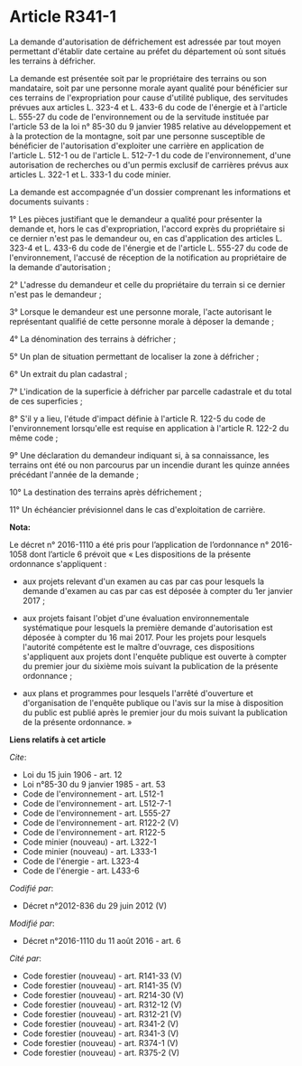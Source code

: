 # Article R341-1

La demande d'autorisation de défrichement est adressée par tout moyen permettant d'établir date certaine au préfet du
département où sont situés les terrains à défricher. 

La demande est présentée soit par le propriétaire des terrains ou son mandataire, soit par une personne morale ayant qualité
pour bénéficier sur ces terrains de l'expropriation pour cause d'utilité publique, des servitudes prévues aux articles L.
323-4 et L. 433-6 du code de l'énergie et à l'article L. 555-27 du code de l'environnement ou de la servitude instituée par
l'article 53 de la loi n° 85-30 du 9 janvier 1985 relative au développement et à la protection de la montagne, soit par une
personne susceptible de bénéficier de l'autorisation d'exploiter une carrière en application de l'article L. 512-1 ou de
l'article L. 512-7-1 du code de l'environnement, d'une autorisation de recherches ou d'un permis exclusif de carrières prévus
aux articles L. 322-1 et L. 333-1 du code minier. 

La demande est accompagnée d'un dossier comprenant les informations et documents suivants : 

1° Les pièces justifiant que le demandeur a qualité pour présenter la demande et, hors le cas d'expropriation, l'accord
exprès du propriétaire si ce dernier n'est pas le demandeur ou, en cas d'application des articles L. 323-4 et L. 433-6 du
code de l'énergie et de l'article L. 555-27 du code de l'environnement, l'accusé de réception de la notification au
propriétaire de la demande d'autorisation ; 

2° L'adresse du demandeur et celle du propriétaire du terrain si ce dernier n'est pas le demandeur ; 

3° Lorsque le demandeur est une personne morale, l'acte autorisant le représentant qualifié de cette personne morale à
déposer la demande ; 

4° La dénomination des terrains à défricher ; 

5° Un plan de situation permettant de localiser la zone à défricher ; 

6° Un extrait du plan cadastral ; 

7° L'indication de la superficie à défricher par parcelle cadastrale et du total de ces superficies ; 

8° S'il y a lieu, l'étude d'impact définie à l'article R. 122-5 du code de l'environnement lorsqu'elle est requise en
application à l'article R. 122-2 du même code ; 

9° Une déclaration du demandeur indiquant si, à sa connaissance, les terrains ont été ou non parcourus par un incendie durant
les quinze années précédant l'année de la demande ; 

10° La destination des terrains après défrichement ; 

11° Un échéancier prévisionnel dans le cas d'exploitation de carrière.

**Nota:**

Le décret n° 2016-1110 a été pris pour l’application de l’ordonnance n° 2016-1058 dont l’article 6 prévoit que « Les
dispositions de la présente ordonnance s'appliquent : 

- aux projets relevant d'un examen au cas par cas pour lesquels la demande d'examen au cas par cas est déposée à compter du
1er janvier 2017 ; 

- aux projets faisant l'objet d'une évaluation environnementale systématique pour lesquels la première demande d'autorisation
est déposée à compter du 16 mai 2017. Pour les projets pour lesquels l'autorité compétente est le maître d'ouvrage, ces
dispositions s'appliquent aux projets dont l'enquête publique est ouverte à compter du premier jour du sixième mois suivant
la publication de la présente ordonnance ; 

- aux plans et programmes pour lesquels l'arrêté d'ouverture et d'organisation de l'enquête publique ou l'avis sur la mise à
disposition du public est publié après le premier jour du mois suivant la publication de la présente ordonnance. »

**Liens relatifs à cet article**

_Cite_:

  - Loi du 15 juin 1906 - art. 12
  - Loi n°85-30 du 9 janvier 1985 - art. 53
  - Code de l'environnement - art. L512-1
  - Code de l'environnement - art. L512-7-1
  - Code de l'environnement - art. L555-27
  - Code de l'environnement - art. R122-2 (V)
  - Code de l'environnement - art. R122-5
  - Code minier (nouveau) - art. L322-1
  - Code minier (nouveau) - art. L333-1
  - Code de l'énergie - art. L323-4
  - Code de l'énergie - art. L433-6

_Codifié par_:

  - Décret n°2012-836 du 29 juin 2012 (V)

_Modifié par_:

  - Décret n°2016-1110 du 11 août 2016 - art. 6

_Cité par_:

  - Code forestier (nouveau) - art. R141-33 (V)
  - Code forestier (nouveau) - art. R141-35 (V)
  - Code forestier (nouveau) - art. R214-30 (V)
  - Code forestier (nouveau) - art. R312-12 (V)
  - Code forestier (nouveau) - art. R312-21 (V)
  - Code forestier (nouveau) - art. R341-2 (V)
  - Code forestier (nouveau) - art. R341-3 (V)
  - Code forestier (nouveau) - art. R374-1 (V)
  - Code forestier (nouveau) - art. R375-2 (V)
